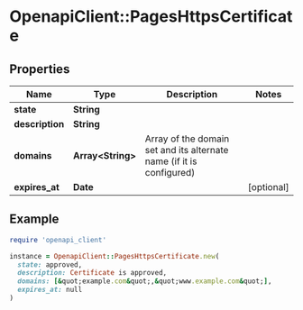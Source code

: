 # OpenapiClient::PagesHttpsCertificate

## Properties

| Name | Type | Description | Notes |
| ---- | ---- | ----------- | ----- |
| **state** | **String** |  |  |
| **description** | **String** |  |  |
| **domains** | **Array&lt;String&gt;** | Array of the domain set and its alternate name (if it is configured) |  |
| **expires_at** | **Date** |  | [optional] |

## Example

```ruby
require 'openapi_client'

instance = OpenapiClient::PagesHttpsCertificate.new(
  state: approved,
  description: Certificate is approved,
  domains: [&quot;example.com&quot;,&quot;www.example.com&quot;],
  expires_at: null
)
```

